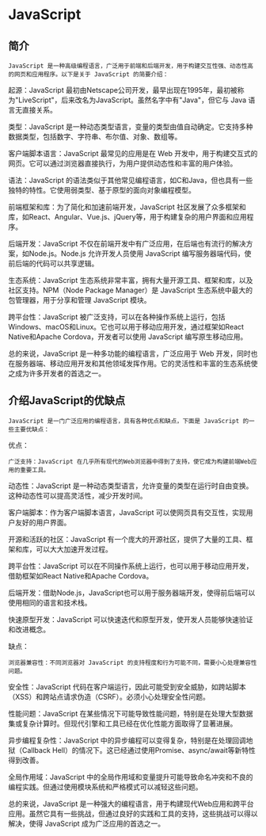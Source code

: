 # JavaScript

## 简介
    JavaScript 是一种高级编程语言，广泛用于前端和后端开发，用于构建交互性强、动态性高的网页和应用程序。以下是关于 JavaScript 的简要介绍：

起源：JavaScript 最初由Netscape公司开发，最早出现在1995年，最初被称为"LiveScript"，后来改名为JavaScript。虽然名字中有"Java"，但它与 Java 语言无直接关系。

类型：JavaScript 是一种动态类型语言，变量的类型由值自动确定。它支持多种数据类型，包括数字、字符串、布尔值、对象、数组等。

客户端脚本语言：JavaScript 最常见的应用是在 Web 开发中，用于构建交互式的网页。它可以通过浏览器直接执行，为用户提供动态性和丰富的用户体验。

语法：JavaScript 的语法类似于其他常见编程语言，如C和Java，但也具有一些独特的特性。它使用弱类型、基于原型的面向对象编程模型。

前端框架和库：为了简化和加速前端开发，JavaScript 社区发展了众多框架和库，如React、Angular、Vue.js、jQuery等，用于构建复杂的用户界面和应用程序。

后端开发：JavaScript 不仅在前端开发中有广泛应用，在后端也有流行的解决方案，如Node.js。Node.js 允许开发人员使用 JavaScript 编写服务器端代码，使前后端的代码可以共享逻辑。

生态系统：JavaScript 生态系统非常丰富，拥有大量开源工具、框架和库，以及社区支持。NPM（Node Package Manager）是 JavaScript 生态系统中最大的包管理器，用于分享和管理 JavaScript 模块。

跨平台性：JavaScript 被广泛支持，可以在各种操作系统上运行，包括Windows、macOS和Linux。它也可以用于移动应用开发，通过框架如React Native和Apache Cordova，开发者可以使用 JavaScript 编写原生移动应用。

总的来说，JavaScript 是一种多功能的编程语言，广泛应用于 Web 开发，同时也在服务器端、移动应用开发和其他领域发挥作用。它的灵活性和丰富的生态系统使之成为许多开发者的首选之一。
## 介绍JavaScript的优缺点
    JavaScript 是一门广泛应用的编程语言，具有各种优点和缺点，下面是 JavaScript 的一些主要优缺点：

优点：

    广泛支持：JavaScript 在几乎所有现代的Web浏览器中得到了支持，使它成为构建前端Web应用的重要工具。

动态性：JavaScript 是一种动态类型语言，允许变量的类型在运行时自由变换。这种动态性可以提高灵活性，减少开发时间。

客户端脚本：作为客户端脚本语言，JavaScript 可以使网页具有交互性，实现用户友好的用户界面。

开源和活跃的社区：JavaScript 有一个庞大的开源社区，提供了大量的工具、框架和库，可以大大加速开发过程。

跨平台性：JavaScript 可以在不同操作系统上运行，也可以用于移动应用开发，借助框架如React Native和Apache Cordova。

后端开发：借助Node.js，JavaScript也可以用于服务器端开发，使得前后端可以使用相同的语言和技术栈。

快速原型开发：JavaScript 可以快速迭代和原型开发，使开发人员能够快速验证和改进概念。

缺点：

    浏览器兼容性：不同浏览器对 JavaScript 的支持程度和行为可能不同，需要小心处理兼容性问题。

安全性：JavaScript 代码在客户端运行，因此可能受到安全威胁，如跨站脚本（XSS）和跨站点请求伪造（CSRF）。必须小心处理安全性问题。

性能问题：JavaScript 在某些情况下可能导致性能问题，特别是在处理大型数据集或复杂计算时。但现代引擎和工具已经在优化性能方面取得了显著进展。

异步编程复杂性：JavaScript 中的异步编程可以变得复杂，特别是在处理回调地狱（Callback Hell）的情况下。这已经通过使用Promise、async/await等新特性得到改善。

全局作用域：JavaScript 中的全局作用域和变量提升可能导致命名冲突和不良的编程实践。但通过使用模块系统和严格模式可以减轻这些问题。

总的来说，JavaScript 是一种强大的编程语言，用于构建现代Web应用和跨平台应用。虽然它具有一些挑战，但通过良好的实践和工具的支持，这些挑战可以得以解决，使得 JavaScript 成为广泛应用的首选之一。